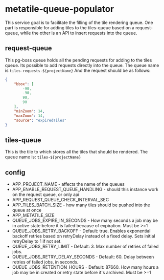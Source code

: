 # metatile-queue-populator
This service goal is to facilitate the filling of the tile rendering queue.
One part is responsible for adding tiles to the tiles-queue based on a request-queue, while the other is an API to insert requests into the queue.

## request-queue
This pg-boss queue holds all the pending requests for adding to the tiles queue.
Its possible to add requests directly into the queue.
The queue name is `tiles-requests-${projectName}`
And the request should be as follows:
```json
{
    "bbox": [
        -90,
        -90,
        90,
        90
    ],
    "minZoom": 14,
    "maxZoom": 14,
    "source": "expiredTiles"
}
```

## tiles-queue
This is the tile to which stores all the tiles that should be rendered.
The queue name is: `tiles-${projectName}`

## config
- APP_PROJECT_NAME - affects the name of the queues
- APP_ENABLE_REQUEST_QUEUE_HANDLING - should this instance work on the request queue, or only api
- APP_REQUEST_QUEUE_CHECK_INTERVAL_SEC
- APP_TILES_BATCH_SIZE - how many tiles should be pushed into the queue at once
- APP_METATILE_SIZE
- QUEUE_JOBS_EXPIRE_IN_SECONDS - How many seconds a job may be in active state before it is failed because of expiration. Must be >=1
- QUEUE_JOBS_RETRY_BACKOFF - Default: true. Enables exponential backoff retries based on retryDelay instead of a fixed delay. Sets initial retryDelay to 1 if not set.
- QUEUE_JOBS_RETRY_LIMIT - Default: 3. Max number of retries of failed jobs.
- QUEUE_JOBS_RETRY_DELAY_SECONDS - Default: 60. Delay between retries of failed jobs, in seconds.
- QUEUE_JOBS_RETENTION_HOURS - Default: 87660. How many hours a job may be in created or retry state before it's archived. Must be >=1